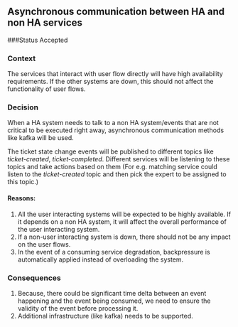 ## Asynchronous communication between HA and non HA services

###Status
Accepted

### Context
The services that interact with user flow directly will have high availability requirements. If the other systems are
 down, this should not affect the functionality of user flows. 

### Decision
When a HA system needs to talk to a non HA system/events that are not critical to be executed right away, asynchronous 
communication methods like kafka will be used.

The ticket state change events will be published to different topics like _ticket-created_, _ticket-completed_. Different 
services will be listening to these topics and take actions based on them (For e.g. matching service could listen to the 
_ticket-created_ topic and then pick the expert to be assigned to this topic.)

#### Reasons:
1. All the user interacting systems will be expected to be highly available. If it depends on a non HA system,
 it will affect the overall performance of the user interacting system. 
2. If a non-user interacting system is down, there should not be any impact on the user flows.   
3. In the event of a consuming service degradation, backpressure is automatically applied instead of overloading the system.

### Consequences
1. Because, there could be significant time delta between an event happening and the event being consumed, we need to 
ensure the validity of the event before processing it.
2. Additional infrastructure (like kafka) needs to be supported.  